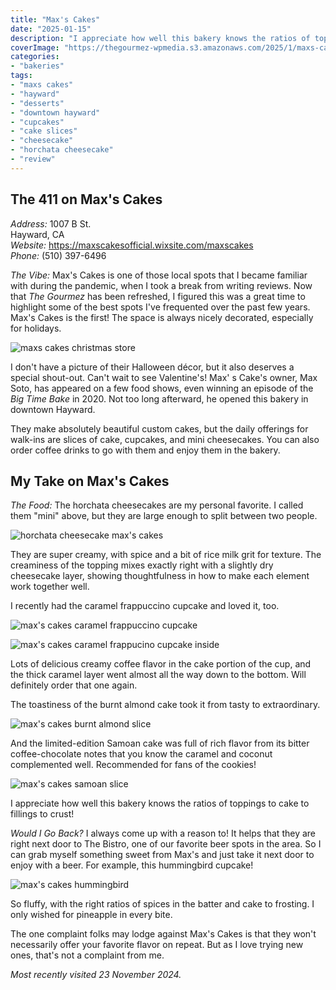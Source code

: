 ```yaml
---
title: "Max's Cakes"
date: "2025-01-15"
description: "I appreciate how well this bakery knows the ratios of toppings to cake to fillings to crust! They make absolutely beautiful custom cakes, but the daily offerings for walk-ins are slices of cake, cupcakes, and mini cheesecakes."
coverImage: "https://thegourmez-wpmedia.s3.amazonaws.com/2025/1/maxs-cakes-3.jpg"
categories:
- "bakeries"
tags:
- "maxs cakes"
- "hayward"
- "desserts"
- "downtown hayward"
- "cupcakes"
- "cake slices"
- "cheesecake"
- "horchata cheesecake"
- "review"
---
```


## The 411 on Max's Cakes

*Address:* 1007 B St.\
Hayward, CA\
*Website:* <https://maxscakesofficial.wixsite.com/maxscakes>\
*Phone:* (510) 397-6496

*The Vibe:* Max's Cakes is one of those local spots that I became familiar with during the pandemic, when I took a break from writing reviews. Now that *The Gourmez* has been refreshed, I figured this was a great time to highlight some of the best spots I've frequented over the past few years. Max's Cakes is the first! The space is always nicely decorated, especially for holidays.

![maxs cakes christmas store](https://thegourmez-wpmedia.s3.amazonaws.com/2025/1/maxs-cakes-4.jpg)

I don't have a picture of their Halloween décor, but it also deserves a special shout-out. Can't wait to see Valentine's! Max' s Cake's owner, Max Soto, has appeared on a few food shows, even winning an episode of the *Big Time Bake* in 2020. Not too long afterward, he opened this bakery in downtown Hayward.

They make absolutely beautiful custom cakes, but the daily offerings for walk-ins are slices of cake, cupcakes, and mini cheesecakes. You can also order coffee drinks to go with them and enjoy them in the bakery.

## My Take on Max's Cakes

*The Food:* The horchata cheesecakes are my personal favorite. I called them "mini" above, but they are large enough to split between two people.

![horchata cheesecake max's cakes](https://thegourmez-wpmedia.s3.amazonaws.com/2025/1/maxs-cakes-7.jpg)

They are super creamy, with spice and a bit of rice milk grit for texture. The creaminess of the topping mixes exactly right with a slightly dry cheesecake layer, showing thoughtfulness in how to make each element work together well.

I recently had the caramel frappuccino cupcake and loved it, too.

![max's cakes caramel frappuccino cupcake](https://thegourmez-wpmedia.s3.amazonaws.com/2025/1/maxs-cakes-12.jpg)

![max's cakes caramel frappucino cupcake inside](https://thegourmez-wpmedia.s3.amazonaws.com/2025/1/maxs-cakes-11.jpg)

Lots of delicious creamy coffee flavor in the cake portion of the cup, and the thick caramel layer went almost all the way down to the bottom. Will definitely order that one again.

The toastiness of the burnt almond cake took it from tasty to extraordinary.

![max's cakes burnt almond slice](https://thegourmez-wpmedia.s3.amazonaws.com/2025/1/maxs-cakes-6.jpg)

And the limited-edition Samoan cake was full of rich flavor from its bitter coffee-chocolate notes that you know the caramel and coconut complemented well. Recommended for fans of the cookies!

![max's cakes samoan slice](https://thegourmez-wpmedia.s3.amazonaws.com/2025/1/maxs-cakes-3.jpg)

I appreciate how well this bakery knows the ratios of toppings to cake to fillings to crust!

*Would I Go Back?* I always come up with a reason to! It helps that they are right next door to The Bistro, one of our favorite beer spots in the area. So I can grab myself something sweet from Max's and just take it next door to enjoy with a beer. For example, this hummingbird cupcake!

![max's cakes hummingbird](https://thegourmez-wpmedia.s3.amazonaws.com/2025/1/maxs-cakes-8.jpg)

So fluffy, with the right ratios of spices in the batter and cake to frosting. I only wished for pineapple in every bite.

The one complaint folks may lodge against Max's Cakes is that they won't necessarily offer your favorite flavor on repeat. But as I love trying new ones, that's not a complaint from me.

*Most recently visited 23 November 2024.*
